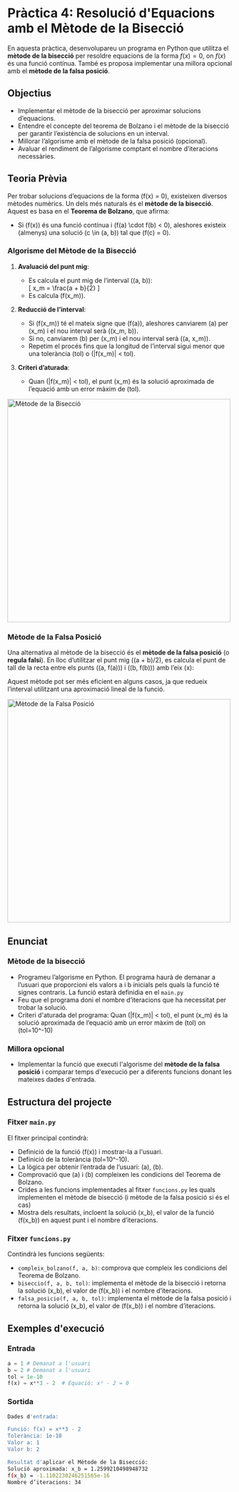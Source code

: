 # Pràctica 4: Resolució d'Equacions amb el Mètode de la Bisecció

En aquesta pràctica, desenvolupareu un programa en Python que utilitza el **mètode de la bisecció** per resoldre equacions de la forma $f(x) = 0$, on $f(x)$ és una funció contínua. També es proposa implementar una millora opcional amb el **mètode de la falsa posició**.

## Objectius

- Implementar el mètode de la bisecció per aproximar solucions d’equacions.
- Entendre el concepte del teorema de Bolzano i el mètode de la bisecció per garantir l’existència de solucions en un interval.
- Millorar l’algorisme amb el mètode de la falsa posició (opcional).
- Avaluar el rendiment de l’algorisme comptant el nombre d’iteracions necessàries.

## Teoria Prèvia

Per trobar solucions d’equacions de la forma \(f(x) = 0\), existeixen diversos mètodes numèrics. Un dels més naturals és el **mètode de la bisecció**. Aquest es basa en el **Teorema de Bolzano**, que afirma:

- Si \(f(x)\) és una funció contínua i \(f(a) \cdot f(b) < 0\), aleshores existeix (almenys) una solució \(c \in (a, b)\) tal que \(f(c) = 0\).

### Algorisme del Mètode de la Bisecció

1. **Avaluació del punt mig**: 
   - Es calcula el punt mig de l’interval \((a, b)\):  
     \[
     x_m = \frac{a + b}{2}
     \]
   - Es calcula \(f(x_m)\).

2. **Reducció de l’interval**:
   - Si \(f(x_m)\) té el mateix signe que \(f(a)\), aleshores canviarem  \(a\) per \(x_m\) i el nou interval serà \((x_m, b)\).
   - Si no, canviarem \(b\) per \(x_m\) i el nou interval serà \((a, x_m)\).
   - Repetim el procés fins que la longitud de l’interval sigui menor que una tolerància \(tol\) o \(|f(x_m)| < tol\).

3. **Criteri d’aturada**:
   - Quan \(|f(x_m)| < tol\), el punt \(x_m\) és la solució aproximada de l’equació amb un error màxim de \(tol\).

<img src="./images/bisection.png" alt="Mètode de la Bisecció" height="500">

### Mètode de la Falsa Posició

Una alternativa al mètode de la bisecció és el **mètode de la falsa posició** (o **regula falsi**). En lloc d’utilitzar el punt mig \((a + b)/2\), es calcula el punt de tall de la recta entre els punts \((a, f(a))\) i \((b, f(b))\) amb l’eix \(x\):

Aquest mètode pot ser més eficient en alguns casos, ja que redueix l’interval utilitzant una aproximació lineal de la funció.

<img src="./images/False_position_method.png" alt="Mètode de la Falsa Posició" height="500">

## Enunciat

### Mètode de la bisecció

- Programeu l’algorisme en Python. El programa haurà de demanar a l’usuari que proporcioni
els valors a i b inicials pels quals la funció té signes contraris. La funció estarà definidia en el `main.py`
- Feu que el programa doni el nombre d’iteracions que ha necessitat per trobar la solució.
- Criteri d'aturada del programa: Quan \(|f(x_m)| < tol\), el punt \(x_m\) és la solució aproximada de l’equació amb un error màxim de \(tol\) on \(tol=10^-10\)

### Millora opcional

- Implementar la funció que executi l'algorisme del **mètode de la falsa posició** i comparar temps d'execució per a diferents funcions donant les mateixes dades d'entrada.

## Estructura del projecte

### Fitxer `main.py`

El fitxer principal contindrà:

- Definició de la funció \(f(x)\) i mostrar-la a l'usuari.
- Definició de la tolerància \(tol=10^-10\).
- La lògica per obtenir l’entrada de l’usuari: \(a\), \(b\).
- Comprovació que \(a\) i \(b\) compleixen les condicions del Teorema de Bolzano.
- Crides a les funcions implementades al fitxer `funcions.py` les quals implementen el mètode de bisecció (i mètode de la falsa posició si és el cas)
- Mostra dels resultats, incloent la solució \(x_b\), el valor de la funció \(f(x_b)\) en aquest punt i el nombre d’iteracions.

### Fitxer `funcions.py`

Contindrà les funcions següents:

- `compleix_bolzano(f, a, b)`: comprova que compleix les condicions del Teorema de Bolzano.
- `biseccio(f, a, b, tol)`: implementa el mètode de la bisecció i retorna la solució \(x_b\), el valor de \(f(x_b)\) i el nombre d’iteracions.
- `falsa_posicio(f, a, b, tol)`: implementa el mètode de la falsa posició i retorna la solució \(x_b\), el valor de \(f(x_b)\) i el nombre d’iteracions.

## Exemples d'execució

### Entrada

```python
a = 1 # Demanat a l'usuari
b = 2 # Demanat a l'usuari
tol = 1e-10
f(x) = x**3 - 2  # Equació: x³ - 2 = 0
```

### Sortida

```bash
Dades d'entrada:

Funció: f(x) = x**3 - 2
Tolerància: 1e-10
Valor a: 1
Valor b: 2

Resultat d'aplicar el Mètode de la Bisecció:
Solució aproximada: x_b = 1.2599210498948732
f(x_b) = -1.1102230246251565e-16
Nombre d’iteracions: 34
```
